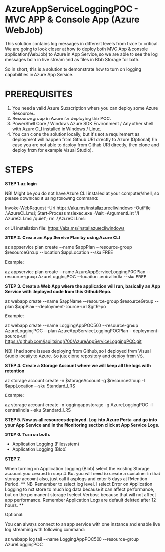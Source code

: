 # AzureAppServiceLoggingPOC - MVC APP & Console App (Azure WebJob)

This solution contains log messages in different levels from trace to critical. We are going to look closer at how to deploy both MVC App & console application(WebJob) to Azure in App Service, so we are able to see the log messages both in live stream and as files in Blob Storage for both. 

So in short, this is a solution to demonstrate how to turn on logging capabilities in Azure App Service. 


# PREREQUISITES

1. You need a valid Azure Subscription where you can deploy some Azure Resources.
2. Resource group in Azure for deploying this POC. 
3. PowerShell Core / Windows Azure SDK Environment / Any other shell with Azure CLI installed in Windows / Linux. 
4. You can clone the solution locally, but it's not a requirement as deployment will happen from Github URI directly to Azure (Optional) 
(In case you are not able to deploy from Github URI directly, then clone and deploy from for example Visual Studio). 

# STEPS

**STEP 1.az login**

  NB! Might be you do not have Azure CLI installed at your computer/shell, so please download it using following command:

  Invoke-WebRequest -Uri https://aka.ms/installazurecliwindows -OutFile .\AzureCLI.msi; Start-Process msiexec.exe -Wait -ArgumentList '/I AzureCLI.msi /quiet'; rm .\AzureCLI.msi

  or UI installation file: https://aka.ms/installazurecliwindows

**STEP 2. Create an App Service Plan by using Azure CLI**

  az appservice plan create --name $appPlan --resource-group $resourceGroup --location $appLocation --sku FREE

  Example:

  az appservice plan create --name AzureAppServiceLoggingPOCPlan --resource-group AzureLoggingPOC --location centralindia --sku FREE

**STEP 3. Create a Web App where the application will run, basically an App Service with deployed code from this Github Repo.**

  az webapp create --name $appName --resource-group $resourceGroup --plan $appPlan --deployment-source-url $gitRepo

  Example:

  az webapp create --name LoggingAppPOC500 --resource-group AzureLoggingPOC --plan AzureAppServiceLoggingPOCPlan --deployment-source-url https://github.com/jagjitsingh700/AzureAppServiceLoggingPOC.git
  
 NB! I had some issues deploying from Github, so I deployed from Visual Studio locally to Azure. So just clone repository and deploy from VS. 

**STEP 4. Create a Storage Account where we will keep all the logs with retention**

  az storage account create -n $storageAccount -g $resourceGroup -l $appLocation --sku Standard_LRS 

  Example:

  az storage account create -n loggingappstorage -g AzureLoggingPOC -l centralindia --sku Standard_LRS

**STEP 5. Now as all resources deployed. Log into Azure Portal and go into your App Service and in the Monitoring section click at App Service Logs.**

**STEP 6. Turn on both:**
- Application Logging (Filesystem)
- Application Logging (Blob)

**STEP 7.**

When turning on Application Logging (Blob) select the existing Storage account you created in step 4. But you will need to create a container in that storage account also, just call it asplogs and enter 5 days at Retention Period. 
**
NB! Remember to select log level. I select Error on Application Logging to not store to much log data because it can affect performance, but on the permanent storage I select Verbose because that will not affect app performance. Remember Application Logs are default deleted after 12 hours. **


Optional:

You can always connect to an app service with one instance and enable live log streaming with following command:

az webapp log tail --name LoggingAppPOC500 --resource-group AzureLoggingPOC
